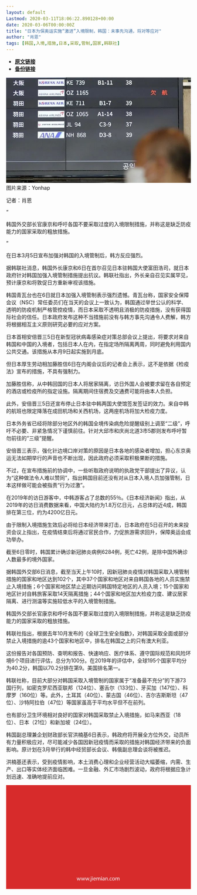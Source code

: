 ```yaml
---
layout: default
Lastmod: 2020-03-11T18:06:22.890128+00:00
date: 2020-03-06T00:00:00Z
title: "日本为保奥运实施“激进”入境限制，韩国：未事先沟通，将对等应对"
author: "肖恩​"
tags: [韩国,入境,措施,日本,采取,管制,国家,韩联社]
---
```


* [**原文链接**](https://mp.weixin.qq.com/s/4Zfldzcz4OrML1DEZBF50A)
* [**备份链接**](http://archive.today/UhwPE)


![](/images/post/3dd5e35bda11f44f1c8b615f83eccdf4.jpg)图片来源：Yonhap

记者：肖恩

“

  

韩国外交部长官康京和呼吁各国不要采取过度的入境限制措施，并称这是缺乏防疫能力的国家采取的粗放措施。

  

”

在日本3月5日宣布加强对韩国的入境管制后，韩方反应强烈。  

据韩联社消息，韩国外长康京和6日在首尔召见日本驻韩国大使富田浩司，就日本政府针对韩国加强入境管制措施提出抗议。韩联社指出，外长亲自召见实属罕见，预计康京和将敦促日方重新审视该措施。

韩国青瓦台也在6日就日本加强入境管制表示强烈遗憾。青瓦台称，国家安全保障会议（NSC）常任委员们在当天的会议上一致认为，韩国通过举世公认的科学、透明的防疫机制严格管控疫情，而日本采取不透明且消极的防疫措施，没有获得国际社会的信任。日本政府发布这种不当措施前没有与韩方事先沟通令人费解，韩方将根据相互主义原则研究必要的应对方案。

日本首相安倍晋三5日在新型冠状病毒感染症对策总部会议上提出，将要求对来自韩国和中国的入境者，包括日本人在内，在指定场所隔离两周，同时避免利用国内公共交通。该措施从本月9日起实施到月底。

但日本厚生劳动相加藤胜信6日在内阁会议后的记者会上表示，这不是依据《检疫法》宣布的措施，不具有强制力。

加藤胜信称，从中韩回国的日本人将居家隔离，访日外国人会被要求留在各自预定的酒店或检疫所的指定设施。隔离期间住宿费及交通费可能将由本人负担。

此外，安倍晋三5日还宣布停止日本驻中韩两国大使馆签发签证的效力。来自中韩的航班也限定降落在成田机场和关西机场，这两座机场将加大检疫力度。

日本外务省已经将除部分地区外的韩国全境传染病危险提醒级别上调至“二级”，呼吁不必要、非紧急情况下谨慎前往。针对大邱市和庆尚北道3市5郡则发布呼吁暂勿前往的“三级”提醒。

安倍晋三表示，强化针边境口岸对策的原因是日本各地的感染者增加，担心东京奥运无法如期举行的声音也不断出现，因此政府必须采取积极果断的措施。

不过，在宣布措施前的协调中，一些听取政府说明的执政党干部提出了异议，认为“这种做法令人难以赞同”，指出韩国目前还没有对从日本入境人员加强管制，日本这样做可能会被指责“行为过激”。

在2019年的访日游客中，中韩游客占了总数的55％。《日本经济新闻》指出，从2019年的访日消费数据来看，中国大陆约为1.8万亿日元，占总体的近4成，韩国排在第三位，约为4200亿日元。

由于限制入境措施生效后必将给日本经济带来打击，日本政府在5日召开的未来投资会议上指出，在疫情结束后将通过官民合作，力促旅游需求回升，保障奥运会成功举办。

截至6日零时，韩国累计确诊新冠肺炎病例6284例，死亡42例，是除中国外确诊人数最多的境外国家。

据韩国外交部6日消息，截至当天上午10时，因新冠肺炎疫情对韩国采取入境管制措施的国家和地区达到102个，其中37个国家和地区对来自韩国各地的人员实施禁止入境措施；6个国家和地区禁止近期访问韩国特定地区的人员入境；15个国家和地区针对自韩旅客采取14天隔离措施；44个国家和地区加大检疫力度、建议居家隔离、进行测温等实施较低水平的入境管制措施。

韩国外交部长官康京和呼吁各国不要采取过度的入境限制措施，并称这是缺乏防疫能力的国家采取的粗放措施。

韩联社指出，根据去年10月发布的《全球卫生安全指数》，对韩国采取全面或部分禁止入境措施的逾43个国家和地区中，排名在韩国之上的只有澳大利亚。

这份报告对各国预防、查明和报告、快速响应、医疗体系、遵守国际规范和风险环境6个项目进行评估，总分为100分。在2019年的评估中，全球195个国家平均分为40.2分，韩国以70.2分排在第9。美国排名第一。

韩联社称，目前大部分对韩国采取入境管制的国家属于“准备最不充分”的下游73国行列，如密克罗尼西亚联邦（124位）、塞舌尔（133位）、牙买加（147位）、科摩罗（160位）等。此外，土耳其（40位）、蒙古国（46位）、吉尔吉斯斯坦（47位）、沙特阿拉伯（47位）等国家虽高于平均水平但不在前列。

也有部分卫生环境相对良好的国家对韩国采取禁止入境措施，如马来西亚（18位）、日本（21位）和新加坡（24位）。

韩国副总理兼企划财政部长官洪楠基6日表示，韩政府将开展全方位外交，动员所有力量积极应对，尽可能减少各国因新冠疫情而采取的措施对韩国经济带来的负面影响。原计划在3月举行的韩中经贸部长会议、韩俄副总理会谈将被推迟。

洪楠基还表示，受到疫情影响，本土消费心理和企业经营活动大幅萎缩，内需、生产、出口等实体经济面临困难。一旦金融、外汇市场剧烈波动，政府将根据应急计划迅速、准确地提前应对。

![](/images/post/3ef9527fd7edfb43b0c70486c7a956af.jpg)

